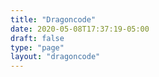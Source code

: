 ```yaml
---
title: "Dragoncode"
date: 2020-05-08T17:37:19-05:00
draft: false
type: "page"
layout: "dragoncode"
---
```


